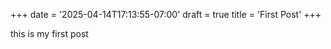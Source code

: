 +++
date = '2025-04-14T17:13:55-07:00'
draft = true
title = 'First Post'
+++



this is my first post
